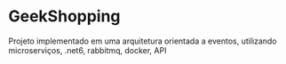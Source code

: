 # GeekShopping
Projeto implementado em uma arquitetura orientada a eventos, utilizando microserviços, .net6, rabbitmq, docker, API
